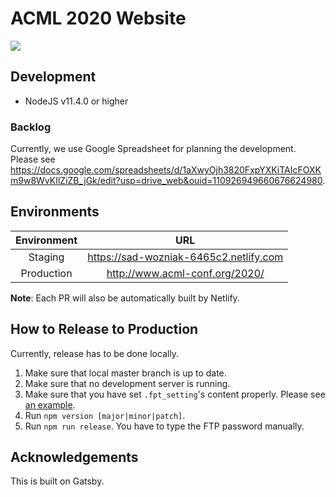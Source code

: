 # ACML 2020 Website
![](https://github.com/heytitle/acml2020/workflows/CI/badge.svg)

## Development
- NodeJS v11.4.0 or higher

### Backlog
Currently, we use Google Spreadsheet for planning the development. Please see https://docs.google.com/spreadsheets/d/1aXwyOjh3820FxpYXKiTAIcFOXKm9w8WvKIlZiZB_jGk/edit?usp=drive_web&ouid=110926949660676624980.

## Environments
| Environment  | URL |
|:-------------:|:-------------:|
| Staging | https://sad-wozniak-6465c2.netlify.com |
| Production | http://www.acml-conf.org/2020/ |

**Note**: Each PR will also be automatically built by Netlify.


## How to Release to Production
Currently, release has to be done locally.
1. Make sure that local master branch is up to date.
2. Make sure that no development server is running.
2. Make sure that you have set `.fpt_setting`'s content properly. Please see [an example](https://gist.github.com/heytitle/e1e77020892b0092c5600c99243217de).
3. Run `npm version [major|minor|patch]`.
3. Run `npm run release`. You have to type the FTP password manually.

## Acknowledgements
This is built on Gatsby.
